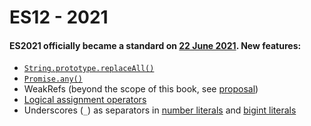 

# ES12 - 2021

#### ES2021 officially became a standard on  [22 June 2021](https://www.ecma-international.org/news/ecma-international-approves-new-standards-4/). New features:

-   [`String.prototype.replaceAll()`](https://exploringjs.com/impatient-js/ch_regexps.html#replace-replaceAll)
-   [`Promise.any()`](https://exploringjs.com/impatient-js/ch_promises.html#Promise.any)
-   WeakRefs (beyond the scope of this book, see  [proposal](https://github.com/tc39/proposal-weakrefs))
-   [Logical assignment operators](https://exploringjs.com/impatient-js/ch_operators.html#logical-assignment-operators)
-   Underscores (`_`) as separators in  [number literals](https://exploringjs.com/impatient-js/ch_numbers.html#numeric-separator-number-literals)  and  [bigint literals](https://exploringjs.com/impatient-js/ch_bigints.html#numeric-separator-bigint-literals)
